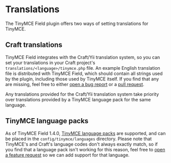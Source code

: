 # Translations

The TinyMCE Field plugin offers two ways of setting translations for TinyMCE.

## Craft translations

TinyMCE Field integrates with the Craft/Yii translation system, so you can set your translations in your Craft project's `translations/<language>/tinymce.php` file. An example English translation file is distributed with TinyMCE Field, which should contain all strings used by the plugin, including those used by TinyMCE itself. If you find that any are missing, feel free to either [open a bug report](https://github.com/spicywebau/craft-tinymce/issues/new?assignees=&labels=bug&projects=&template=BUG-REPORT.yml) or a [pull request](https://github.com/spicywebau/craft-tinymce/pulls).

Any translations provided for the Craft/Yii translation system take priority over translations provided by a TinyMCE language pack for the same language.

## TinyMCE language packs

As of TinyMCE Field 1.4.0, [TinyMCE language packs](https://www.tiny.cloud/get-tiny/language-packages/) are supported, and can be placed in the `config/tinymce/languages` directory. Please note that TinyMCE's and Craft's language codes don't always exactly match, so if you find that a language pack isn't working for this reason, feel free to [open a feature request](https://github.com/spicywebau/craft-tinymce/issues/new?assignees=&labels=enhancement&projects=&template=FEATURE-REQUEST.yml) so we can add support for that language.
